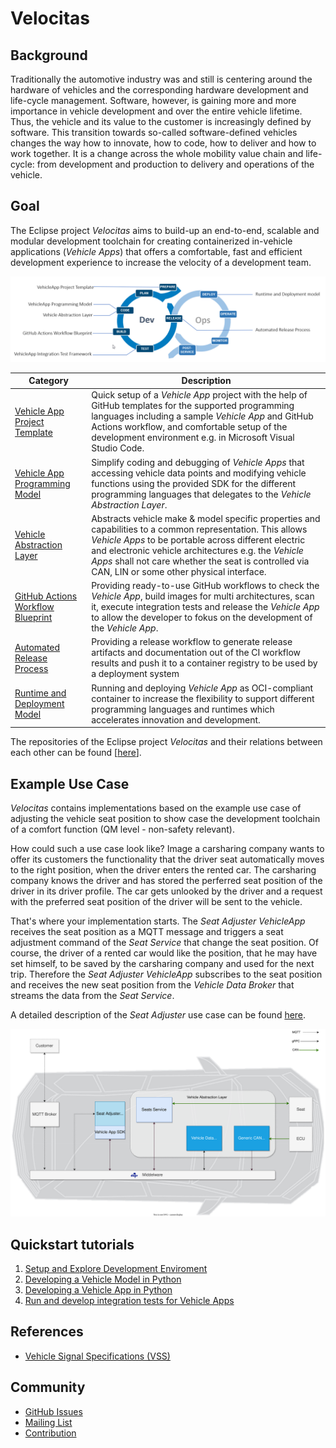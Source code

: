 # Velocitas

## Background

Traditionally the automotive industry was and still is centering around the hardware of vehicles and the corresponding hardware development and life-cycle management. Software, however, is gaining more and more importance in vehicle development and over the entire vehicle lifetime. Thus, the vehicle and its value to the customer is increasingly defined by software. This transition towards so-called software-defined vehicles changes the way how to innovate, how to code, how to deliver and how to work together. It is a change across the whole mobility value chain and life-cycle: from development and production to delivery and operations of the vehicle.

## Goal

The Eclipse project _Velocitas_ aims to build-up an end-to-end, scalable and modular development toolchain for creating containerized in-vehicle applications (_Vehicle Apps_) that offers a comfortable, fast and efficient development experience to increase the velocity of a development team.

<p align="center">
  <img src="./static/assets/devOps8.png" alt="DevOps Lifecycle" width="800"/>
</p>

| Category                                                                                              | Description                                                                                                                                                                                                                                                                                                                   |
| ----------------------------------------------------------------------------------------------------- | ----------------------------------------------------------------------------------------------------------------------------------------------------------------------------------------------------------------------------------------------------------------------------------------------------------------------------- |
| [Vehicle App Project Template](https://github.com/eclipse-velocitas/vehicle-app-python-template) | Quick setup of a _Vehicle App_ project with the help of GitHub templates for the supported programming languages including a sample _Vehicle App_ and GitHub Actions workflow, and comfortable setup of the development environment e.g. in Microsoft Visual Studio Code.                                                     |
| [Vehicle App Programming Model](content/en/docs/Concepts/development-model.md)                                            | Simplify coding and debugging of _Vehicle Apps_ that accessing vehicle data points and modifying vehicle functions using the provided SDK for the different programming languages that delegates to the _Vehicle Abstraction Layer_.                                                                                          |
| [Vehicle Abstraction Layer](content/en/docs/val/val.md)                                                       | Abstracts vehicle make & model specific properties and capabilities to a common representation. This allows _Vehicle Apps_ to be portable across different electric and electronic vehicle architectures e.g. the _Vehicle Apps_ shall not care whether the seat is controlled via CAN, LIN or some other physical interface. |
| [GitHub Actions Workflow Blueprint](content/en/docs/Concepts/vehicle_app_releases.md#ci-workflow-ciyml)                   | Providing ready-to-use GitHub workflows to check the _Vehicle App_, build images for multi architectures, scan it, execute integration tests and release the _Vehicle App_ to allow the developer to fokus on the development of the _Vehicle App_.                                                                           |
| [Automated Release Process](content/en/docs/Concepts/vehicle_app_releases.md#release-workflow-releaseyml)                 | Providing a release workflow to generate release artifacts and documentation out of the CI workflow results and push it to a container registry to be used by a deployment system                                                                                                                                             |
| [Runtime and Deployment Model](content/en/docs/Concepts/runtime-deployment-model.md)                                      | Running and deploying _Vehicle App_ as OCI-compliant container to increase the flexibility to support different programming languages and runtimes which accelerates innovation and development.                                                                                                                              |

The repositories of the Eclipse project _Velocitas_ and their relations between each other can be found [[here](content/en/docs/Reference/repository_overview.md)].

## Example Use Case

_Velocitas_ contains implementations based on the example use case of adjusting the vehicle seat position to show case the development toolchain of a comfort function (QM level - non-safety relevant).

How could such a use case look like? Image a carsharing company wants to offer its customers the functionality that the driver seat automatically moves to the right position, when the driver enters the rented car. The carsharing company knows the driver and has stored the perferred seat position of the driver in its driver profile. The car gets unlooked by the driver and a request with the preferred seat position of the driver will be sent to the vehicle.

That's where your implementation starts. The _Seat Adjuster VehicleApp_ receives the seat position as a MQTT message and triggers a seat adjustment command of the _Seat Service_ that change the seat position. Of course, the driver of a rented car would like the position, that he may have set himself, to be saved by the carsharing company and used for the next trip. Therefore the _Seat Adjuster VehicleApp_ subscribes to the seat position and receives the new seat position from the _Vehicle Data Broker_ that streams the data from the _Seat Service_.

A detailed description of the _Seat Adjuster_ use case can be found [here](content/en/docs/Use%20Case/seat_adjuster_use_case.md).

<p align="center">
  <a href="/content/en/docs/Use%20Case/seat_adjuster_use_case.md" alt="Use Case"><img src="static/assets/SeatAdjuster-dataflow.svg" width="600"/></a>
</p>

## Quickstart tutorials

1. [Setup and Explore Development Enviroment](./content/en/docs/Getting%20Started/quickstart.md)
1. [Developing a Vehicle Model in Python](./content/en/docs/Getting%20Started/Tutorials/tutorial_how_to_create_a_vehicle_model.md)
1. [Developing a Vehicle App in Python](./content/en/docs/Getting%20Started/Tutorials/tutorial_how_to_create_a_vehicle_app.md)
1. [Run and develop integration tests for Vehicle Apps](/content/en/docs/Getting%20Started/Tutorials/integration_tests.md)

## References

- [Vehicle Signal Specifications (VSS)](https://github.com/COVESA/vehicle_signal_specification)

## Community

- [GitHub Issues]()
- [Mailing List]()
- [Contribution](content/en/docs/Contributing/contribution.md)
